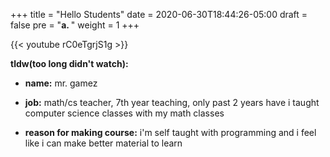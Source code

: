 +++
title = "Hello Students"
date = 2020-06-30T18:44:26-05:00
draft = false
pre = "<b>a. </b>"
weight = 1
+++

{{< youtube rC0eTgrjS1g >}}

**tldw(too long didn't watch):**

* **name:** mr. gamez

* **job:** math/cs teacher, 7th year teaching, only past 2 years have i taught computer science classes with my math classes

* **reason for making course:** i'm self taught with programming and i feel like i can make better material to learn